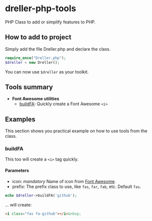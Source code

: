 # dreller-php-tools
PHP Class to add or simplify features to PHP.

## How to add to project
Simply add the file Dreller.php and declare the class.
``` php
require_once("Dreller.php");
$dreller = new Dreller();
```   
You can now use `$dreller` as your toolkit.

## Tools summary
- **Font Awesome utilities**
  - [buildFA](#buildFA): Quickly create a Font Awesome `<i>`

## Examples
This section shows you practical example on how to use tools from the class.
### buildFA
This too will create a `<i>` tag quickly.
#### Parameters
- icon: *mandatory* Name of icon from [Font Awesome](https://fontawesome.com).
- prefix: The prefix class to use, like `fas`, `far`, `fab`, etc.  Default `fas`.
```php
echo $dreller->buildFA('github');
```
... will create:
```html
<i class="fas fa-github"></i>&nbsp;
```
